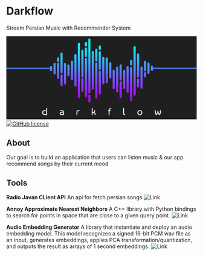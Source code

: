 # Darkflow
Streem Persian Music with Recommender System 

![](darkflow1.png)
[![GitHub license](https://img.shields.io/badge/License-MIT-blue.svg)](LICENSE)

## About
Our goal is to build an application that users can listen music & our app recommend songs by their current mood

## Tools
**Radio Javan CLient API**
An api for fetch persian songs 
![Link](https://github.com/xHossein/radiojavanapi/)

**Annoy Approximate Nearest Neighbors**
A C++ library with Python bindings to search for points in space that are close to a given query point.
![Link](https://github.com/spotify/annoy)

**Audio Embedding Generator**
A library that instantiate and deploy an audio embedding model. This model recognizes a signed 16-bit PCM wav file as an input, generates embeddings, applies PCA transformation/quantization, and outputs the result as arrays of 1 second embeddings. 
![Link](https://github.com/IBM/MAX-Audio-Embedding-Generator)
